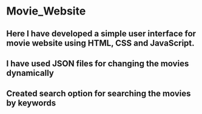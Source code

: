 # Movie_Website
## Here I have developed a simple user interface for movie website using HTML, CSS and JavaScript. 
## I have used JSON files for changing the movies dynamically
## Created search option for searching the movies by keywords

